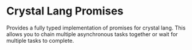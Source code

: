 # Crystal Lang Promises

Provides a fully typed implementation of promises for crystal lang.
This allows you to chain multiple asynchronous tasks together or wait for multiple tasks to complete.
